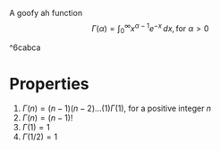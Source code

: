 A goofy ah function
$$
\Gamma(\alpha)=\int ^{\infty} _{0} x^{\alpha-1}e^{-x}\, dx, \text{for } \alpha>0
$$

^6cabca

# Properties
1) $\Gamma(n)=(n-1)(n-2)\dots(1)\Gamma(1)$, for a positive integer $n$
2) $\Gamma(n) = (n-1)!$
3) $\Gamma(1)=1$
4) $\Gamma(1/2)=1$

